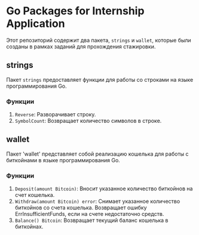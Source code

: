 # Go Packages for Internship Application

Этот репозиторий содержит два пакета, `strings` и `wallet`, которые были созданы в рамках заданий для прохождения стажировки.

## strings

Пакет `strings` предоставляет функции для работы со строками на языке программирования Go.

### Функции

1. `Reverse`: Разворачивает строку.
2. `SymbolCount`: Возвращает количество символов в строке.

## wallet

Пакет 'wallet' представляет собой реализацию кошелька для работы с биткойнами в языке программирования Go.

### Функции

1. `Deposit(amount Bitcoin)`: Вносит указанное количество биткойнов на счет кошелька.
2. `Withdraw(amount Bitcoin) error`: Снимает указанное количество биткойнов со счета кошелька. Возвращает ошибку ErrInsufficientFunds, если на счете недостаточно средств.
3. `Balance() Bitcoin`: Возвращает текущий баланс кошелька в биткойнах.
